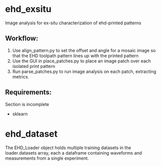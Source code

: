 # ehd_exsitu
Image analysis for ex-situ characterization of ehd-printed patterns

## Workflow:
1. Use align_pattern.py to set the offset and angle for a mosaic image so that the EHD toolpath pattern lines up with the printed pattern
2. Use the GUI in place_patches.py to place an image patch over each isolated print pattern
3. Run parse_patches.py to run image analysis on each patch, extracting metrics.

## Requirements:
Section is incomplete
 - sklearn
 
# ehd_dataset
The EHD_Loader object holds multiple training datasets in the loader.datasets array, each a dataframe containing waveforms and measurements from a single experiment. 
